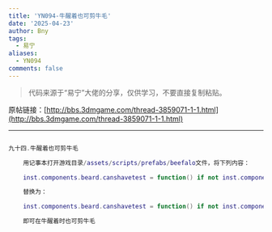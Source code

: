```yaml
---
title: 'YN094-牛醒着也可剪牛毛'
date: '2025-04-23'
author: Bny
tags:
  - 易宁
aliases:
  - YN094
comments: false
---
```


> 代码来源于“易宁”大佬的分享，仅供学习，不要直接复制粘贴。

原帖链接：[http://bbs.3dmgame.com/thread-3859071-1-1.html](http://bbs.3dmgame.com/thread-3859071-1-1.html)

---

```lua  

九十四.牛醒着也可剪牛毛	用记事本打开游戏目录/assets/scripts/prefabs/beefalo文件，将下列内容：	inst.components.beard.canshavetest = function() if not inst.components.sleeper:IsAsleep() then return false, "AWAKEBEEFALO" end return true end	替换为：	inst.components.beard.canshavetest = function() if not inst.components.sleeper:IsAsleep() then return true, "AWAKEBEEFALO" end return true end	即可在牛醒着时也可剪牛毛

```  

